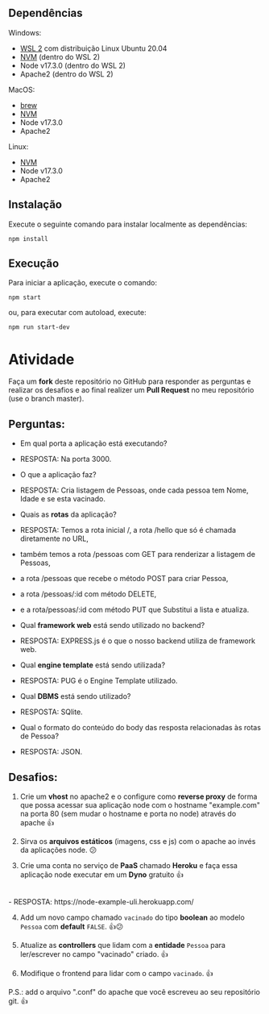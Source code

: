 ## Dependências

Windows:
- [WSL 2](https://docs.microsoft.com/pt-br/windows/wsl/install) com distribuição Linux Ubuntu 20.04
- [NVM](https://github.com/nvm-sh/nvm) (dentro do WSL 2)
- Node v17.3.0 (dentro do WSL 2)
- Apache2 (dentro do WSL 2)

MacOS:
- [brew](https://brew.sh/index_pt-br)
- [NVM](https://github.com/nvm-sh/nvm)
- Node v17.3.0
- Apache2

Linux:
- [NVM](https://github.com/nvm-sh/nvm)
- Node v17.3.0
- Apache2

## Instalação

Execute o seguinte comando para instalar localmente as dependências:

```
npm install
```
## Execução

Para iniciar a aplicação, execute o comando:
```
npm start
```

ou, para executar com autoload, execute:

```
npm run start-dev
```

# Atividade

Faça um **fork** deste repositório no GitHub para responder as perguntas e realizar os desafios e ao final realizer um **Pull Request** no meu repositório (use o branch master).

## Perguntas:

- Em qual porta a aplicação está executando?
- RESPOSTA: Na porta 3000.

- O que a aplicação faz?
- RESPOSTA: Cria listagem de Pessoas, onde cada pessoa tem Nome, Idade e se esta vacinado.

- Quais as **rotas** da aplicação?
- RESPOSTA: Temos a rota inicial /, a rota /hello que só é chamada diretamente no URL,  
- também temos a rota /pessoas com GET para renderizar a listagem de Pessoas,   
- a rota /pessoas que recebe o método POST para criar Pessoa,  
- a rota /pessoas/:id com método DELETE,  
- e a rota/pessoas/:id com método PUT que Substitui a lista e atualiza.

- Qual **framework web** está sendo utilizado no backend?
- RESPOSTA: EXPRESS.js é o que o nosso backend utiliza de framework web.  

- Qual **engine template** está sendo utilizada?
- RESPOSTA: PUG é o Engine Template utilizado.  

- Qual **DBMS** está sendo utilizado?
- RESPOSTA: SQlite.  
- Qual o formato do conteúdo do body das resposta relacionadas às rotas de Pessoa?
- RESPOSTA: JSON.

## Desafios:

1. Crie um **vhost** no apache2 e o configure como **reverse proxy** de forma que possa acessar sua aplicação node com o hostname "example.com" na porta 80 (sem mudar o hostname e porta no node) através do apache :thumbsup:

2. Sirva os **arquivos estáticos** (imagens, css e js) com o apache ao invés da aplicações node. :confused:

3. Crie uma conta no serviço de **PaaS** chamado **Heroku** e faça essa aplicação node executar em um **Dyno** gratuito :thumbsup:
<br>
- RESPOSTA: https://node-example-uli.herokuapp.com/  

4. Add um novo campo chamado `vacinado` do tipo **boolean** ao modelo `Pessoa` com **default** `FALSE`. :thumbsup::confused:

5. Atualize as **controllers** que lidam com a **entidade** `Pessoa` para ler/escrever no campo "vacinado" criado. :thumbsup:

6. Modifique o frontend para lidar com o campo `vacinado`. :thumbsup:

P.S.: add o arquivo ".conf" do apache que você escreveu ao seu repositório git. :thumbsup:
